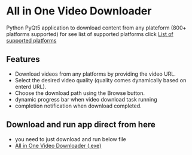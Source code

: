 # All in One Video Downloader



Python PyQt5 application to download content from any plateform (800+ platforms supported)
for see list of supported platforms click  [List of supported platforms](https://github.com/ketanmakwana2906/All_in_One-dl/blob/V1.0/supportedsites.md)

## Features

- Download videos from any platforms by providing the video URL.
- Select the desired video quality (quality comes dynamically based on enterd URL).
- Choose the download path using the Browse button.
- dynamic progress bar when video download task running
- completion notification when download completed.

## Download and run app direct from here

- you need to just download and run below file
- [All in One Video Downloader (.exe)](https://github.com/ketanmakwana2906/All_in_One-dl/raw/V1.0/dist/All_in_one_video_downloader.exe)
